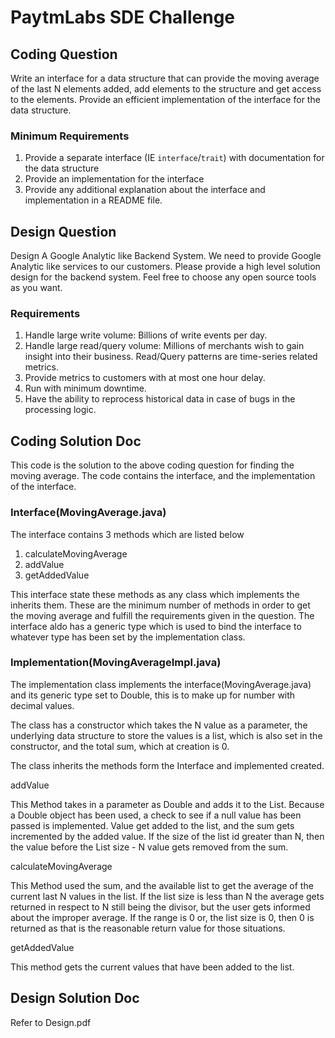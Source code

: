 # PaytmLabs SDE Challenge

## Coding Question

Write an interface for a data structure that can provide the moving average of the last N elements added, add elements to the structure and get access to the elements. Provide an efficient implementation of the interface for the data structure.

### Minimum Requirements

1. Provide a separate interface (IE `interface`/`trait`) with documentation for the data structure
2. Provide an implementation for the interface
3. Provide any additional explanation about the interface and implementation in a README file.

## Design Question

Design A Google Analytic like Backend System.
We need to provide Google Analytic like services to our customers. Please provide a high level solution design for the backend system. Feel free to choose any open source tools as you want.

### Requirements

1. Handle large write volume: Billions of write events per day.
2. Handle large read/query volume: Millions of merchants wish to gain insight into their business. Read/Query patterns are time-series related metrics.
3. Provide metrics to customers with at most one hour delay.
4. Run with minimum downtime.
5. Have the ability to reprocess historical data in case of bugs in the processing logic.

## Coding Solution Doc

This code is the solution to the above coding question for finding the moving average. The code contains the interface, and the implementation of the interface.

### Interface(MovingAverage.java)
The interface contains 3 methods which are listed below
1. calculateMovingAverage
2. addValue
3. getAddedValue

This interface state these methods as any class which implements the inherits them.
These are the minimum number of methods in order to get the moving average and fulfill the requirements given in the question.
The interface aldo has a generic type which is used to bind the interface to whatever type has been set by the implementation class.

### Implementation(MovingAverageImpl.java)
The implementation class implements the interface(MovingAverage.java) and its generic type set to Double, this is to make up for number with decimal values.

The class has a constructor which takes the N value as a parameter, the underlying data structure to store the values is a list, which is 
also set in the constructor, and the total sum, which at creation is 0.

The class inherits the methods form the Interface and implemented created.

addValue

This Method takes in a parameter as Double and adds it to the List. Because a Double object has been used, a check to see if a null value has been passed is implemented.
Value get added to the list, and the sum gets incremented by the added value. If the size of the list id greater than N, then the value before the List size - N value gets removed from the sum.

calculateMovingAverage 

This Method used the sum, and the available list to get the average of the current last N values in the list.
If the list size is less than N the average gets returned in respect to N still being the divisor, but the user gets informed about the improper average.
If the range is 0 or, the list size is 0, then 0 is returned as that is the reasonable return value for those situations.

getAddedValue

This method gets the current values that have been added to the list.

## Design Solution Doc

Refer to Design.pdf 

